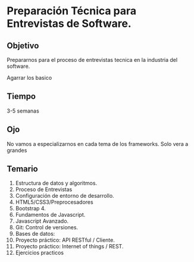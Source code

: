 # Preparación Técnica para Entrevistas de Software.

## Objetivo

Prepararnos para el proceso de entrevistas tecnica en la industria del software.

Agarrar los basico

## Tiempo

3-5 semanas

## Ojo

No vamos a especializarnos en cada tema de los frameworks. Solo vera a grandes

## Temario

1. Estructura de datos y algoritmos.
2. Proceso de Entrevistas
3. Configuración de entorno de desarrollo.
4. HTML5/CSS3/Preprocesadores
5. Bootstrap 4.
6. Fundamentos de Javascript.
7. Javascript Avanzado.
8. Git: Control de versiones.
9. Bases de datos:
10. Proyecto práctico: API RESTful / Cliente.
11. Proyecto práctico: Internet of things / REST.
12. Ejercicios practicos

